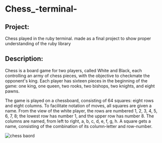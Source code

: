 # Chess_-terminal-
## Project:
Chess played in the ruby terminal. made as a final project to show proper understanding of the ruby library

## Description:
Chess is a board game for two players, called White and Black, each controlling an army of chess pieces, with the objective to checkmate the opponent's king. Each player has sixteen pieces in the beginning of the game: one king, one queen, two rooks, two bishops, two knights, and eight pawns.

The game is played on a chessboard, consisting of 64 squares: eight rows and eight columns. To facilitate notation of moves, all squares are given a name. From the view of the white player, the rows are numbered 1, 2, 3, 4, 5, 6, 7, 8; the lowest row has number 1, and the upper row has number 8. The columns are named, from left to right, a, b, c, d, e, f, g, h. A square gets a name, consisting of the combination of its column-letter and row-number.

![chess baord](https://upload.wikimedia.org/wikipedia/commons/thumb/d/d7/Chessboard480.svg/208px-Chessboard480.svg.png)
